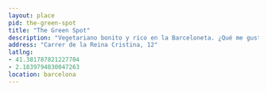 ```yaml
---
layout: place
pid: the-green-spot
title: "The Green Spot"
description: "Vegetariano bonito y rico en la Barceloneta. ¿Qué me gustó de aquí? La colifor empanada, el plato de tempeh y el risotto de 7 verdes."
address: "Carrer de la Reina Cristina, 12"
latlng:
- 41.381787821227704
- 2.1839794830047263
location: barcelona
---
```

